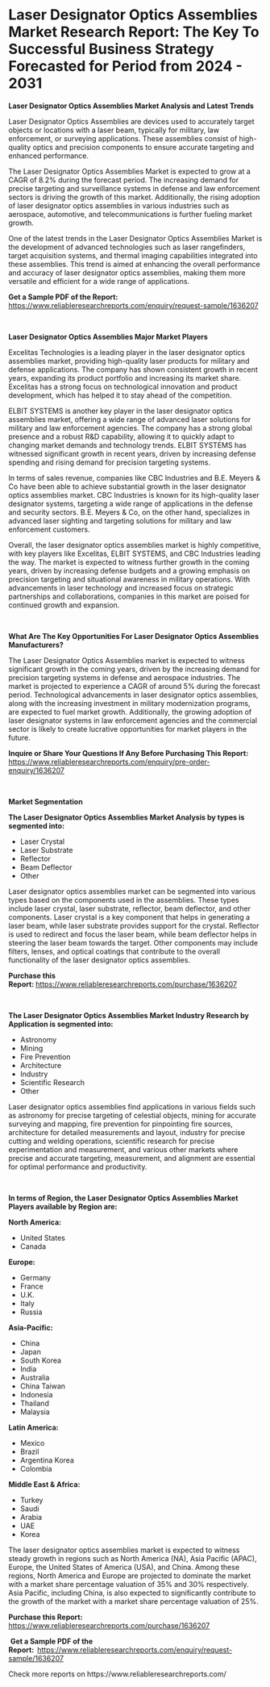 <p><h1>Laser Designator Optics Assemblies Market Research Report: The Key To Successful Business Strategy Forecasted for Period from 2024 - 2031</h1></p><p><strong>Laser Designator Optics Assemblies Market Analysis and Latest Trends</strong></p>
<p><p>Laser Designator Optics Assemblies are devices used to accurately target objects or locations with a laser beam, typically for military, law enforcement, or surveying applications. These assemblies consist of high-quality optics and precision components to ensure accurate targeting and enhanced performance.</p><p>The Laser Designator Optics Assemblies Market is expected to grow at a CAGR of 8.2% during the forecast period. The increasing demand for precise targeting and surveillance systems in defense and law enforcement sectors is driving the growth of this market. Additionally, the rising adoption of laser designator optics assemblies in various industries such as aerospace, automotive, and telecommunications is further fueling market growth.</p><p>One of the latest trends in the Laser Designator Optics Assemblies Market is the development of advanced technologies such as laser rangefinders, target acquisition systems, and thermal imaging capabilities integrated into these assemblies. This trend is aimed at enhancing the overall performance and accuracy of laser designator optics assemblies, making them more versatile and efficient for a wide range of applications.</p></p>
<p><strong>Get a Sample PDF of the Report:&nbsp;</strong> <a href="https://www.reliableresearchreports.com/enquiry/request-sample/1636207">https://www.reliableresearchreports.com/enquiry/request-sample/1636207</a></p>
<p>&nbsp;</p>
<p><strong>Laser Designator Optics Assemblies Major Market Players</strong></p>
<p><p>Excelitas Technologies is a leading player in the laser designator optics assemblies market, providing high-quality laser products for military and defense applications. The company has shown consistent growth in recent years, expanding its product portfolio and increasing its market share. Excelitas has a strong focus on technological innovation and product development, which has helped it to stay ahead of the competition.</p><p>ELBIT SYSTEMS is another key player in the laser designator optics assemblies market, offering a wide range of advanced laser solutions for military and law enforcement agencies. The company has a strong global presence and a robust R&D capability, allowing it to quickly adapt to changing market demands and technology trends. ELBIT SYSTEMS has witnessed significant growth in recent years, driven by increasing defense spending and rising demand for precision targeting systems.</p><p>In terms of sales revenue, companies like CBC Industries and B.E. Meyers & Co have been able to achieve substantial growth in the laser designator optics assemblies market. CBC Industries is known for its high-quality laser designator systems, targeting a wide range of applications in the defense and security sectors. B.E. Meyers & Co, on the other hand, specializes in advanced laser sighting and targeting solutions for military and law enforcement customers.</p><p>Overall, the laser designator optics assemblies market is highly competitive, with key players like Excelitas, ELBIT SYSTEMS, and CBC Industries leading the way. The market is expected to witness further growth in the coming years, driven by increasing defense budgets and a growing emphasis on precision targeting and situational awareness in military operations. With advancements in laser technology and increased focus on strategic partnerships and collaborations, companies in this market are poised for continued growth and expansion.</p></p>
<p>&nbsp;</p>
<p><strong>What Are The Key Opportunities For Laser Designator Optics Assemblies Manufacturers?</strong></p>
<p><p>The Laser Designator Optics Assemblies market is expected to witness significant growth in the coming years, driven by the increasing demand for precision targeting systems in defense and aerospace industries. The market is projected to experience a CAGR of around 5% during the forecast period. Technological advancements in laser designator optics assemblies, along with the increasing investment in military modernization programs, are expected to fuel market growth. Additionally, the growing adoption of laser designator systems in law enforcement agencies and the commercial sector is likely to create lucrative opportunities for market players in the future.</p></p>
<p><strong>Inquire or Share Your Questions If Any Before Purchasing This Report:</strong> <a href="https://www.reliableresearchreports.com/enquiry/pre-order-enquiry/1636207">https://www.reliableresearchreports.com/enquiry/pre-order-enquiry/1636207</a></p>
<p>&nbsp;</p>
<p><strong>Market Segmentation</strong></p>
<p><strong>The Laser Designator Optics Assemblies Market Analysis by types is segmented into:</strong></p>
<p><ul><li>Laser Crystal</li><li>Laser Substrate</li><li>Reflector</li><li>Beam Deflector</li><li>Other</li></ul></p>
<p><p>Laser designator optics assemblies market can be segmented into various types based on the components used in the assemblies. These types include laser crystal, laser substrate, reflector, beam deflector, and other components. Laser crystal is a key component that helps in generating a laser beam, while laser substrate provides support for the crystal. Reflector is used to redirect and focus the laser beam, while beam deflector helps in steering the laser beam towards the target. Other components may include filters, lenses, and optical coatings that contribute to the overall functionality of the laser designator optics assemblies.</p></p>
<p><strong>Purchase this Report:&nbsp;</strong><a href="https://www.reliableresearchreports.com/purchase/1636207">https://www.reliableresearchreports.com/purchase/1636207</a></p>
<p>&nbsp;</p>
<p><strong>The Laser Designator Optics Assemblies Market Industry Research by Application is segmented into:</strong></p>
<p><ul><li>Astronomy</li><li>Mining</li><li>Fire Prevention</li><li>Architecture</li><li>Industry</li><li>Scientific Research</li><li>Other</li></ul></p>
<p><p>Laser designator optics assemblies find applications in various fields such as astronomy for precise targeting of celestial objects, mining for accurate surveying and mapping, fire prevention for pinpointing fire sources, architecture for detailed measurements and layout, industry for precise cutting and welding operations, scientific research for precise experimentation and measurement, and various other markets where precise and accurate targeting, measurement, and alignment are essential for optimal performance and productivity.</p></p>
<p>&nbsp;</p>
<p><strong>In terms of Region, the Laser Designator Optics Assemblies Market Players available by Region are:</strong></p>
<p>
    <p> <strong> North America: </strong>
        <ul>
            <li>United States</li>
            <li>Canada</li>
        </ul>
        </p> 
    <p> <strong> Europe: </strong>
        <ul>
            <li>Germany</li>
            <li>France</li>
            <li>U.K.</li>
            <li>Italy</li>
            <li>Russia</li>
        </ul>
        </p> 
    <p> <strong> Asia-Pacific: </strong>
        <ul>
            <li>China</li>
            <li>Japan</li>
            <li>South Korea</li>
            <li>India</li>
            <li>Australia</li>
            <li>China Taiwan</li>
            <li>Indonesia</li>
            <li>Thailand</li>
            <li>Malaysia</li>
        </ul>
        </p> 
    <p> <strong> Latin America: </strong>
        <ul>
            <li>Mexico</li>
            <li>Brazil</li>
            <li>Argentina Korea</li>
            <li>Colombia</li>
        </ul>
        </p> 
    <p> <strong> Middle East & Africa: </strong>
        <ul>
            <li>Turkey</li>
            <li>Saudi</li>
            <li>Arabia</li>
            <li>UAE</li>
            <li>Korea</li>
        </ul>
    </p>
    </p>
<p><p>The laser designator optics assemblies market is expected to witness steady growth in regions such as North America (NA), Asia Pacific (APAC), Europe, the United States of America (USA), and China. Among these regions, North America and Europe are projected to dominate the market with a market share percentage valuation of 35% and 30% respectively. Asia Pacific, including China, is also expected to significantly contribute to the growth of the market with a market share percentage valuation of 25%.</p></p>
<p><strong>Purchase this Report: </strong><a href="https://www.reliableresearchreports.com/purchase/1636207">https://www.reliableresearchreports.com/purchase/1636207</a></p>
<p>&nbsp;<strong>Get a Sample PDF of the Report:&nbsp;&nbsp;</strong><a href="https://www.reliableresearchreports.com/enquiry/request-sample/1636207">https://www.reliableresearchreports.com/enquiry/request-sample/1636207</a></p>
<p><strong></strong></p>
<p>Check more reports on https://www.reliableresearchreports.com/</p>